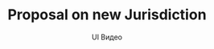 ---
layout: embed
permalink: apps/minting/business-processes/jurisdiction/ux-videos
lang: ru
page_id: apps-minting-business-processes-jurisdiction-video


title: Proposal on new Jurisdiction
subtitle: UI Видео
backUrl: /ru/apps/minting/business-processes/jurisdiction

description: Diagrams
---